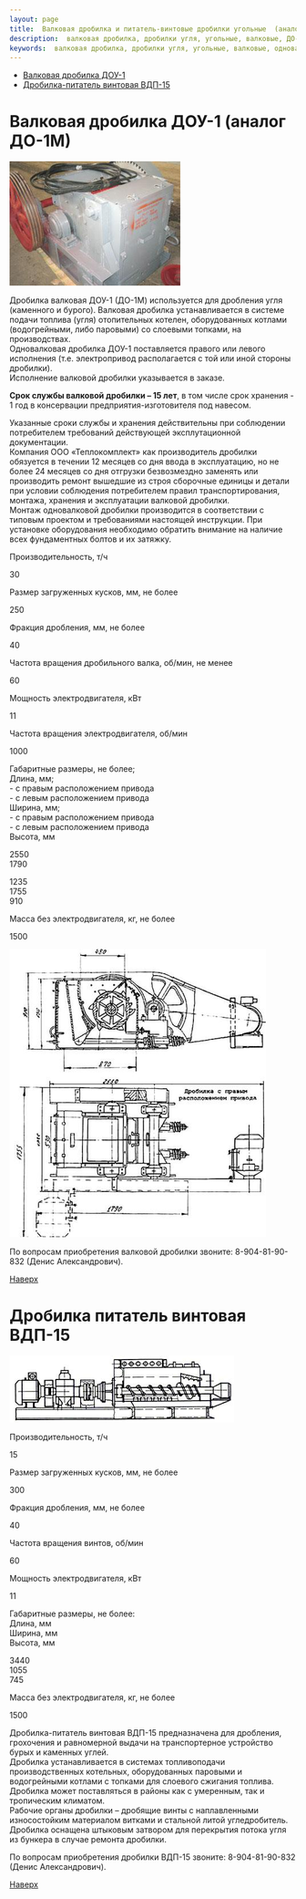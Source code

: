```yaml
---
layout: page
title:  Валковая дробилка и питатель-винтовые дробилки угольные  (аналоги ДО-1М, ВДП-15) - ООО Теплокомплект, г. Коркино
description:  валковая дробилка, дробилки угля, угольные, валковые, ДО-1м, ВДП-15, дробильное оборудование
keywords:  валковая дробилка, дробилки угля, угольные, валковые, одновалковые, дробилка питатель, ДО-1м, ВДП-15, дробильное оборудование
---
```


  * [Валковая дробилка ДОУ-1](/valkovaya_drobilka.shtml#dou1)
  * [Дробилка-питатель винтовая ВДП-15](/valkovaya_drobilka.shtml#dou1_1)

# Валковая дробилка ДОУ-1 (аналог ДО-1М)

![валковая дробилка производства Теплокомплект](/pic/drobilka_300.jpg)

Дробилка валковая ДОУ-1 (ДО-1М) используется для дробления угля (каменного и
бурого). Валковая дробилка устанавливается в системе подачи топлива (угля)
отопительных котелен, оборудованных котлами (водогрейными, либо паровыми) со
слоевыми топками, на производствах.  
Одновалковая дробилка ДОУ-1 поставляется правого или левого исполнения (т.е.
электропривод располагается с той или иной стороны дробилки).  
Исполнение валковой дробилки указывается в заказе.

**Срок службы валковой дробилки – 15 лет**, в том числе срок хранения - 1 год в консервации предприятия-изготовителя под навесом.

Указанные сроки службы и хранения действительны при соблюдении потребителем
требований действующей эксплутационной документации.  
Компания ООО «Теплокомплект» как производитель дробилки обязуется в течении 12
месяцев со дня ввода в эксплуатацию, но не более 24 месяцев со дня отгрузки
безвозмездно заменять или производить ремонт вышедшие из строя сборочные
единицы и детали при условии соблюдения потребителем правил транспортирования,
монтажа, хранения и эксплуатации валковой дробилки.  
Монтаж одновалковой дробилки производится в соответствии с типовым проектом и
требованиями настоящей инструкции. При установке оборудования необходимо
обратить внимание на наличие всех фундаментных болтов и их затяжку.

Производительность, т/ч

30

Размер загруженных кусков, мм, не более

250

Фракция дробления, мм, не более

40

Частота вращения дробильного валка, об/мин, не менее

60

Мощность электродвигателя, кВт

11

Частота вращения электродвигателя, об/мин

1000

Габаритные размеры, не более;  
Длина, мм;  
\- с правым расположением привода  
\- с левым расположением привода  
Ширина, мм;  
\- с правым расположением привода  
\- с левым расположением привода  
Высота, мм  

  
  
2550  
1790  
  
1235  
1755  
910

Масса без электродвигателя, кг, не более

1500

![валковая дробилка доу-1](/pic/dou_draw.jpg)  

По вопросам приобретения валковой дробилки звоните: 8-904-81-90-832 (Денис
Александрович).

[Наверх](/valkovaya_drobilka.shtml#head)  
  

# Дробилка питатель винтовая ВДП-15

![](/pic/vdp_draw.gif)  

Производительность, т/ч

15

Размер загруженных кусков, мм, не более

300

Фракция дробления, мм, не более

40

Частота вращения винтов, об/мин

60

Мощность электродвигателя, кВт

11

Габаритные размеры, не более:  
Длина, мм  
Ширина, мм  
Высота, мм  

  
3440  
1055  
745

Масса без электродвигателя, кг, не более

1500

Дробилка-питатель винтовая ВДП-15 предназначена для дробления, грохочения и
равномерной выдачи на транспортерное устройство бурых и каменных углей.  
Дробилка устанавливается в системах топливоподачи производственных котельных,
оборудованных паровыми и водогрейными котлами с топками для слоевого сжигания
топлива.  
Дробилка может поставляться в районы как с умеренным, так и тропическим
климатом.  
Рабочие органы дробилки – дробящие винты с наплавленными износостойким
материалом витками и стальной литой угледробитель. Дробилка оснащена штыковым
затвором для перекрытия потока угля из бункера в случае ремонта дробилки.

  

По вопросам приобретения дробилки ВДП-15 звоните: 8-904-81-90-832 (Денис
Александрович).

[Наверх](/valkovaya_drobilka.shtml#head)


